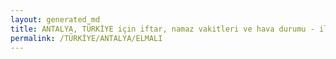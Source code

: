 ```yaml
---
layout: generated_md
title: ANTALYA, TÜRKİYE için iftar, namaz vakitleri ve hava durumu - ilçe/eyalet seç
permalink: /TÜRKİYE/ANTALYA/ELMALI
---
```


<script type="text/javascript">
  var country = TÜRKİYE;
  var city = ANTALYA;
  var state = ELMALI;
  var lat = 72;
  var lon = 21;
</script>
